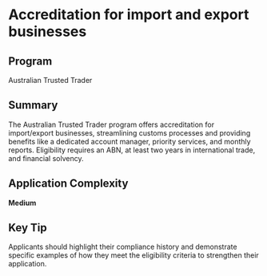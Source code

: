 # Accreditation for import and export businesses
  
## Program
Australian Trusted Trader

## Summary
The Australian Trusted Trader program offers accreditation for import/export businesses, streamlining customs processes and providing benefits like a dedicated account manager, priority services, and monthly reports. Eligibility requires an ABN, at least two years in international trade, and financial solvency.

## Application Complexity
**Medium**

## Key Tip
Applicants should highlight their compliance history and demonstrate specific examples of how they meet the eligibility criteria to strengthen their application.
